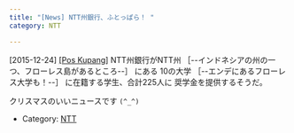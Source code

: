 ```yaml
---
title: "[News] NTT州銀行、ふとっぱら！ "
category: NTT

---
```


[2015-12-24] [[Pos Kupang]](http://dlvr.it/D52ClT)  NTT州銀行がNTT州
［--インドネシアの州の一つ、フローレス島があるところ--］
にある
10の大学
［--エンデにあるフローレス大学も！--］
に在籍する学生、合計225人に
奨学金を提供するそうだ。

 クリスマスのいいニュースです `(^_^)`

- Category: [NTT](https://merapano.github.io/categories.html#NTT)


